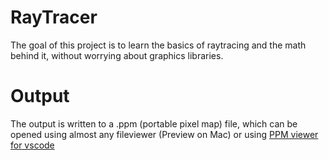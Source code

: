 # RayTracer
The goal of this project is to learn the basics of raytracing and the math behind it, without worrying about graphics libraries.
# Output
The output is written to a .ppm (portable pixel map) file, which can be opened using almost any fileviewer (Preview on Mac) or using [PPM viewer for vscode](https://marketplace.visualstudio.com/items?itemName=ngtystr.ppm-pgm-viewer-for-vscode)